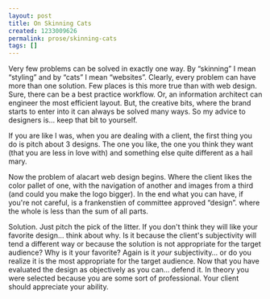 ```yaml
---
layout: post
title: On Skinning Cats
created: 1233009626
permalink: prose/skinning-cats
tags: []
---
```


Very few problems can be solved in exactly one way. By “skinning” I mean “styling” and by “cats” I mean “websites”. Clearly, every problem can have more than one solution. Few places is this more true than with web design. Sure, there can be a best practice workflow. Or, an information architect can engineer the most efficient layout. But, the creative bits, where the brand starts to enter into it can always be solved many ways. So my advice to designers is… keep that bit to yourself.

If you are like I was, when you are dealing with a client, the first thing you do is pitch about 3 designs. The one you like, the one you think they want (that you are less in love with) and something else quite different as a hail mary.

Now the problem of alacart web design begins. Where the client likes the color pallet of one, with the navigation of another and images from a third (and could you make the logo bigger). In the end what you can have, if you're not careful, is a frankenstien of committee approved “design”. where the whole is less than the sum of all parts.

Solution. Just pitch the pick of the litter. If you don't think they will like your favorite design… think about why. Is it because the client's subjectivity will tend a different way or because the solution is not appropriate for the target audience? Why is it your favorite? Again is it *your* subjectivity… or do you realize it is the most appropriate for the target audience. Now that you have evaluated the design as objectively as you can… defend it. In theory you were selected because you are some sort of professional. Your client should appreciate your ability.